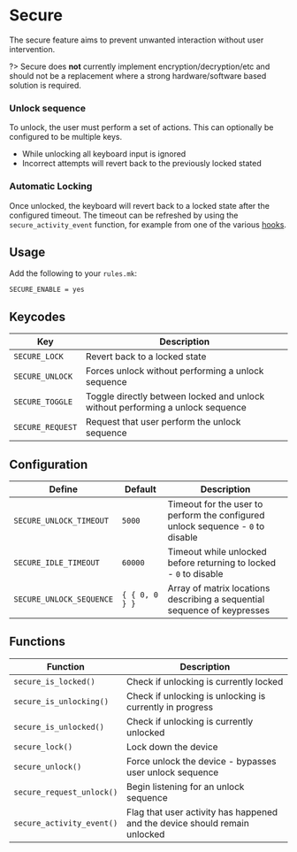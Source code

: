 # Secure

The secure feature aims to prevent unwanted interaction without user intervention.

?> Secure does **not** currently implement encryption/decryption/etc and should not be a replacement where a strong hardware/software based solution is required.

### Unlock sequence

To unlock, the user must perform a set of actions. This can optionally be configured to be multiple keys.

* While unlocking all keyboard input is ignored
* Incorrect attempts will revert back to the previously locked stated

### Automatic Locking

Once unlocked, the keyboard will revert back to a locked state after the configured timeout.
The timeout can be refreshed by using the `secure_activity_event` function, for example from one of the various [hooks](custom_quantum_functions.md).

## Usage

Add the following to your `rules.mk`:

```make
SECURE_ENABLE = yes
```

## Keycodes

| Key              | Description                                                                    |
|------------------|--------------------------------------------------------------------------------|
| `SECURE_LOCK`    | Revert back to a locked state                                                  |
| `SECURE_UNLOCK`  | Forces unlock without performing a unlock sequence                             |
| `SECURE_TOGGLE`  | Toggle directly between locked and unlock without performing a unlock sequence |
| `SECURE_REQUEST` | Request that user perform the unlock sequence                                  |

## Configuration

| Define                  | Default        | Description                                                                     |
|-------------------------|----------------|---------------------------------------------------------------------------------|
|`SECURE_UNLOCK_TIMEOUT`  | `5000`         | Timeout for the user to perform the configured unlock sequence - `0` to disable |
|`SECURE_IDLE_TIMEOUT`    | `60000`        | Timeout while unlocked before returning to locked - `0` to disable              |
|`SECURE_UNLOCK_SEQUENCE` | `{ { 0, 0 } }` | Array of matrix locations describing a sequential sequence of keypresses        |

## Functions

| Function                  | Description                                                                |
|---------------------------|----------------------------------------------------------------------------|
| `secure_is_locked()`      | Check if unlocking is currently locked                                     |
| `secure_is_unlocking()`   | Check if unlocking is unlocking is currently in progress                   |
| `secure_is_unlocked()`    | Check if unlocking is currently unlocked                                   |
| `secure_lock()`           | Lock down the device                                                       |
| `secure_unlock()`         | Force unlock the device - bypasses user unlock sequence                    |
| `secure_request_unlock()` | Begin listening for an unlock sequence                                     |
| `secure_activity_event()` | Flag that user activity has happened and the device should remain unlocked |
